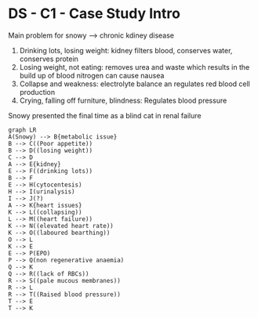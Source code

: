 # DS - C1 - Case Study Intro

Main problem for snowy --> chronic kdiney disease

1. Drinking lots, losing weight: kidney filters blood, conserves water, conserves protein
2. Losing weight, not eating: removes urea and waste which results in the build up of blood nitrogen can cause nausea
3. Collapse and weakness: electrolyte balance an regulates red blood cell production
4. Crying, falling off furniture, blindness: Regulates blood pressure

Snowy presented the final time as a blind cat in renal failure

```mermaid
graph LR
A(Snowy) --> B{metabolic issue}
B --> C((Poor appetite))
B --> D((losing weight))
C --> D
A --> E{kidney}
E --> F((drinking lots))
B --> F
E --> H(cytocentesis)
H --> I(urinalysis)
I --> J(?)
A --> K{heart issues}
K --> L((collapsing))
L --> M((heart failure))
K --> N((elevated heart rate))
K --> O((laboured bearthing))
O --> L
K --> E
E --> P(EPO)
P --> Q(non regenerative anaemia)
Q --> K
Q --> R((lack of RBCs))
R --> S((pale mucous membranes))
R --> L
R --> T((Raised blood pressure))
T --> E
T --> K
```
